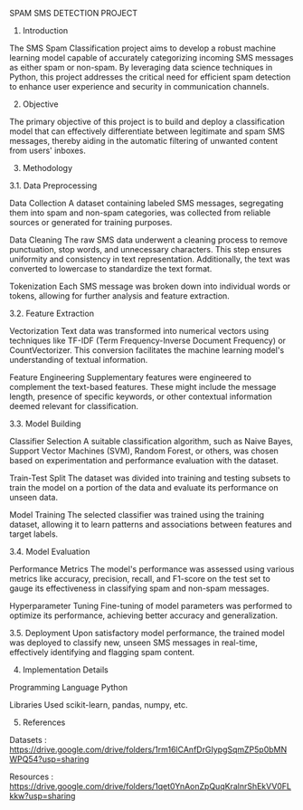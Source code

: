 SPAM SMS DETECTION PROJECT

1. Introduction

The SMS Spam Classification project aims to develop a robust machine learning model capable of accurately categorizing incoming SMS messages as either spam or non-spam. By leveraging data science techniques in Python, this project addresses the critical need for efficient spam detection to enhance user experience and security in communication channels.

2. Objective

The primary objective of this project is to build and deploy a classification model that can effectively differentiate between legitimate and spam SMS messages, thereby aiding in the automatic filtering of unwanted content from users' inboxes.

3. Methodology

3.1. Data Preprocessing

Data Collection A dataset containing labeled SMS messages, segregating them into spam and non-spam categories, was collected from reliable sources or generated for training purposes.

Data Cleaning The raw SMS data underwent a cleaning process to remove punctuation, stop words, and unnecessary characters. This step ensures uniformity and consistency in text representation. Additionally, the text was converted to lowercase to standardize the text format.

Tokenization Each SMS message was broken down into individual words or tokens, allowing for further analysis and feature extraction.

3.2. Feature Extraction

Vectorization Text data was transformed into numerical vectors using techniques like TF-IDF (Term Frequency-Inverse Document Frequency) or CountVectorizer. This conversion facilitates the machine learning model's understanding of textual information.

Feature Engineering Supplementary features were engineered to complement the text-based features. These might include the message length, presence of specific keywords, or other contextual information deemed relevant for classification.

3.3. Model Building

Classifier Selection A suitable classification algorithm, such as Naive Bayes, Support Vector Machines (SVM), Random Forest, or others, was chosen based on experimentation and performance evaluation with the dataset.

Train-Test Split The dataset was divided into training and testing subsets to train the model on a portion of the data and evaluate its performance on unseen data.

Model Training The selected classifier was trained using the training dataset, allowing it to learn patterns and associations between features and target labels.

3.4. Model Evaluation

Performance Metrics The model's performance was assessed using various metrics like accuracy, precision, recall, and F1-score on the test set to gauge its effectiveness in classifying spam and non-spam messages.

Hyperparameter Tuning Fine-tuning of model parameters was performed to optimize its performance, achieving better accuracy and generalization.

3.5. Deployment Upon satisfactory model performance, the trained model was deployed to classify new, unseen SMS messages in real-time, effectively identifying and flagging spam content.

4. Implementation Details

Programming Language Python

Libraries Used scikit-learn, pandas, numpy, etc.

5. References

Datasets : https://drive.google.com/drive/folders/1rm16lCAnfDrGIypgSqmZP5p0bMNWPQ54?usp=sharing

Resources : https://drive.google.com/drive/folders/1qet0YnAonZpQuqKralnrShEkVV0FLkkw?usp=sharing
